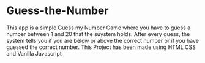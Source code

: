 # Guess-the-Number

This app is a simple Guess my Number Game where you have to guess a number between 1 and 20 that the suystem holds. After every guess, the system tells you if you are below or above the correct number or if you have guessed the correct number. This Project has been made using HTML CSS and Vanilla Javascript
